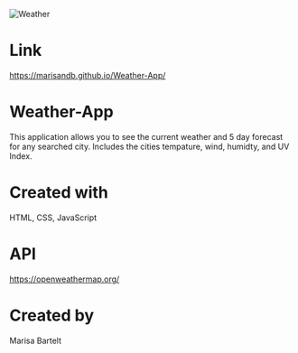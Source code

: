 ![Weather](https://user-images.githubusercontent.com/81273956/125231788-07003c00-e2a1-11eb-8513-d70292f99587.png)
# Link
https://marisandb.github.io/Weather-App/

# Weather-App
This application allows you to see the current weather and 5 day forecast for any searched city. Includes the cities tempature, wind, humidty, and UV Index. 

# Created with
HTML, CSS, JavaScript

# API
https://openweathermap.org/

# Created by
Marisa Bartelt

